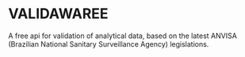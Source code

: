 # VALIDAWAREE
A free api for validation of analytical data, based on the latest ANVISA (Brazilian National Sanitary Surveillance Agency) legislations.
